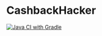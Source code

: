 # CashbackHacker
[![Java CI with Gradle](https://github.com/ivan3035789/CashbackHacker/actions/workflows/gradle.yml/badge.svg)](https://github.com/ivan3035789/CashbackHacker/actions/workflows/gradle.yml)
